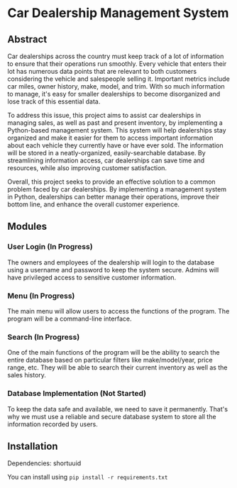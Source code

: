 # Car Dealership Management System

## Abstract
Car dealerships across the country must keep track of a lot of information to ensure that their operations run smoothly. Every vehicle that enters their lot has numerous data points that are relevant to both customers considering the vehicle and salespeople selling it. Important metrics include car miles, owner history, make, model, and trim. With so much information to manage, it's easy for smaller dealerships to become disorganized and lose track of this essential data.

To address this issue, this project aims to assist car dealerships in managing sales, as well as past and present inventory, by implementing a Python-based management system. This system will help dealerships stay organized and make it easier for them to access important information about each vehicle they currently have or have ever sold. The information will be stored in a neatly-organized, easily-searchable database. By streamlining information access, car dealerships can save time and resources, while also improving customer satisfaction.

Overall, this project seeks to provide an effective solution to a common problem faced by car dealerships. By implementing a management system in Python, dealerships can better manage their operations, improve their bottom line, and enhance the overall customer experience.

## Modules

### User Login (In Progress)
The owners and employees of the dealership will login to the database using a username and password to keep the system secure. Admins will have privileged access to sensitive customer information. 

### Menu (In Progress)
The main menu will allow users to access the functions of the program. The program will be a command-line interface.

### Search (In Progress)
One of the main functions of the program will be the ability to search the entire database based on particular filters like make/model/year, price range, etc. They will be able to search their current inventory as well as the sales history.

### Database Implementation (Not Started)
To keep the data safe and available, we need to save it permanently. That's why we must use a reliable and secure database system to store all the information recorded by users.


## Installation
Dependencies: shortuuid

You can install using `pip install -r requirements.txt`
